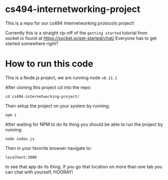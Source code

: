 # cs494-internetworking-project

This is a repo for our cs494 Internetworking protocols project!

Currently this is a straight rip-off of the `getting started` tutorial from socket.io found at https://socket.io/get-started/chat/ Everyone has to get started somewhere right?

# How to run this code

This is a Node.js project, we are running node `v8.11.1`

After cloning this project cd into the repo:

```
cd cs494-internetworking-project/
```

Then setup the project on your system by running:

```
npm i
```

After waiting for NPM to do its thing you should be able to run the project by running:

```
node index.js
```

Then in your favorite browser navigate to:

```
localhost:3000
```

to see that app do its thing. If you go that location on more than one tab you can chat with yourself, HOORAY!
